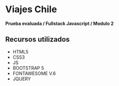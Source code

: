 # Viajes Chile
**Prueba evaluada / Fullstack Javascript / Modulo 2**

## Recursos utilizados
- HTML5
- CSS3
- JS
- BOOTSTRAP 5
- FONTAWESOME V.6
- JQUERY